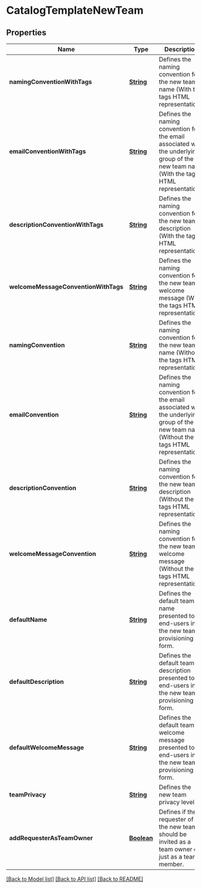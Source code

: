 # CatalogTemplateNewTeam
## Properties

Name | Type | Description | Notes
------------ | ------------- | ------------- | -------------
**namingConventionWithTags** | [**String**](string.md) | Defines the naming convention for the new team name (With the tags HTML representation). | [optional] [default to null]
**emailConventionWithTags** | [**String**](string.md) | Defines the naming convention for the email associated with the underlying group of the new team name (With the tags HTML representation). | [optional] [default to null]
**descriptionConventionWithTags** | [**String**](string.md) | Defines the naming convention for the new team description (With the tags HTML representation). | [optional] [default to null]
**welcomeMessageConventionWithTags** | [**String**](string.md) | Defines the naming convention for the new team welcome message (With the tags HTML representation). | [optional] [default to null]
**namingConvention** | [**String**](string.md) | Defines the naming convention for the new team name (Without the tags HTML representation). | [optional] [default to null]
**emailConvention** | [**String**](string.md) | Defines the naming convention for the email associated with the underlying group of the new team name (Without the tags HTML representation). | [optional] [default to null]
**descriptionConvention** | [**String**](string.md) | Defines the naming convention for the new team description (Without the tags HTML representation). | [optional] [default to null]
**welcomeMessageConvention** | [**String**](string.md) | Defines the naming convention for the new team welcome message (Without the tags HTML representation). | [optional] [default to null]
**defaultName** | [**String**](string.md) | Defines the default team name presented to end-users in the new team provisioning form. | [optional] [default to null]
**defaultDescription** | [**String**](string.md) | Defines the default team description presented to end-users in the new team provisioning form. | [optional] [default to null]
**defaultWelcomeMessage** | [**String**](string.md) | Defines the default team welcome message presented to end-users in the new team provisioning form. | [optional] [default to null]
**teamPrivacy** | [**String**](string.md) | Defines the new team privacy level. | [optional] [default to null]
**addRequesterAsTeamOwner** | [**Boolean**](boolean.md) | Defines if the requester of the new team should be invited as a team owner or just as a team member. | [optional] [default to null]

[[Back to Model list]](../README.md#documentation-for-models) [[Back to API list]](../README.md#documentation-for-api-endpoints) [[Back to README]](../README.md)


